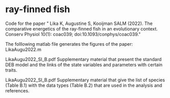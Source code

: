 # ray-finned fish

Code for the paper " Lika K, Augustine S, Kooijman SALM (2022). The comparative energetics of the ray-finned fish in an evolutionary context. Conserv Physiol 10(1): coac039; doi:10.1093/conphys/coac039." 

The folllowing matlab file generates the figures of the paper: LikaAugu2022.m

LikaAugu2022_SI_B.pdf 
Supplementary material that present the standard DEB model and the links of the state variables and parameters with certain traits.

LikaAugu2022_SI_B.pdf 
Supplementary material that  give the list of species (Table B.1) with the data types (Table B.2) that are used in the analysis and references.